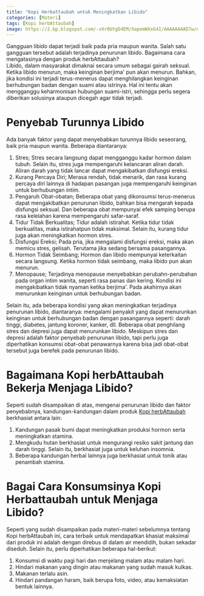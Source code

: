 ```yaml
---
title: "Kopi Herbattaubah untuk Meningkatkan Libido"
categories: [Materi]
tags: [Kopi herbAttaubah]
image: https://2.bp.blogspot.com/-vXr0UtgD4EM/XapemWXxG4I/AAAAAAAAD7w/oY48NRYfV00S70gxrtGLF2ERXczKeR9zwCKgBGAsYHg/s1600/201910-mho-kopi-herbattaubah-libido.png
---
```


<div class="paraph">Gangguan libido dapat terjadi baik pada pria maupun wanita. Salah satu gangguan tersebut adalah terjadinya penurunan libido. Bagaimana cara mengatasinya dengan produk herbAttaubah?</div>

<div class="paraph">Libido, dalam masyarakat dimaknai secara umum sebagai gairah seksual. Ketika libido menurun, maka keinginan berjima' pun akan menurun. Bahkan, jika kondisi ini terjadi terus-menerus dapat menghilangkan keinginan berhubungan badan dengan suami atau istrinya. Hal ini tentu akan mengganggu keharmonisan hubungan suami-istri, sehingga perlu segera diberikan solusinya ataupun dicegah agar tidak terjadi.

<h1>Penyebab Turunnya Libido</h1>

<div class="paraph">Ada banyak faktor yang dapat menyebabkan turunnya libido seseorang, baik pria maupun wanita. Beberapa diantaranya:</div>

<ol><li>Stres; Stres secara langsung dapat mengganggu kadar hormon dalam tubuh. Selain itu, stres juga mempengaruhi kelancaran aliran darah. Aliran darah yang tidak lancar dapat mengakibatkan disfungsi ereksi.</li>
<li>Kurang Percaya Diri; Merasa rendah, tidak menarik, dan rasa kurang percaya diri lainnya di hadapan pasangan juga mempengaruhi keinginan untuk berhubungan intim.</li>
<li>Pengaruh Obat-obatan; Beberapa obat yang dikonsumsi terus-menerus dapat mengakibatkan penurunan libido, bahkan bisa mengarah kepada disfungsi seksual. Dan beberapa obat mempunyai efek samping berupa rasa kelelahan karena mempengaruhi safar-saraf.</li>
<li>Tidur Tidak Berkualitas; Tidur adalah istirahat. Ketika tidur tidak berkualitas, maka istirahatpun tidak maksimal. Selain itu, kurang  tidur juga akan meningkatkan hormon stres.</li>
<li>Disfungsi Ereksi; Pada pria, jika mengalami disfungsi ereksi, maka akan memicu stres, gelisah. Terutama jika sedang bersama pasangannya.</li>
<li>Hormon Tidak Seimbang; Hormon dan libido mempunyai keterkaitan secara langsung. Ketika hormon tidak seimbang, maka libido pun akan menurun.</li>
<li>Menopause; Terjadinya menopause menyebabkan perubahn-perubahan pada organ intim wanita, seperti rasa panas dan kering. Kondisi ini mengakibatkan tidak nyaman ketika berjima'. Pada akahirnya akan menurunkan keinginan untuk berhubungan badan.</li></ol>

<div class="paraph">Selain itu, ada beberapa kondisi yang akan meningkatkan terjadinya penurunan libido, diantaranya: mengalami penyakit yang dapat menurunkan keinginan untuk berhubungan badan dengan pasangannya seperti: darah tinggi, diabetes, jantung koroner, kanker, dll. Beberapa obat penghilang stres dan depresi juga dapat menurunkan libido. Meskipun stres dan depresi adalah faktor penyebab penurunan libido, tapi perlu juga diperhatikan konsumsi obat-obat penawarnya karena bisa jadi obat-obat tersebut juga berefek pada penurunan libido.</div>

<h1>Bagaimana Kopi herbAttaubah Bekerja Menjaga Libido?</h1>

<div class="paraph">Seperti sudah disampaikan di atas, mengenai penurunan libido dan faktor penyebabnya, kandungan-kandungan dalam produk <a class="mhoapp red" href="/posts/kopi-herbattaubah-mav" title="Kopi herbAttaubah">Kopi herbAttaubah</a> berkhasiat antara lain:</div>

<ol><li>Kandungan pasak bumi dapat meningkatkan produksi hormon serta meningkatkan stamina.</li>
<li>Mengkudu hutan berkhasiat untuk mengurangi resiko sakit jantung dan darah tinggi. Selain itu, berkhasiat juga untuk keluhan insomnia.</li>
<li>Beberapa kandungan herbal lainnya juga berkhasiat untuk tonik atau penambah stamina.</li></ol>

<h1>Bagai Cara Konsumsinya Kopi Herbattaubah untuk Menjaga Libido?</h1>

<div class="paraph">Seperti yang sudah disampaikan pada materi-materi sebelumnya tentang Kopi herbAttaubah ini, cara terbaik untuk mendapatkan khasiat maksimal dari produk ini adalah dengan direbus di dalam air mendidih, bukan sekadar diseduh. Selain itu, perlu diperhatikan beberapa hal-berikut:</div>

<ol><li>Konsumsi di waktu pagi hari dan menjelang malam atau malam hari.</li>
<li>Hindari makanan yang dingin atau makanan yang sudah masuk kulkas.</li>
<li>Makanan terlalu asin.</li>
<li>Hindari pandangan haram, baik berupa foto, video, atau kemaksiatan bentuk lainnya.</li></ol>